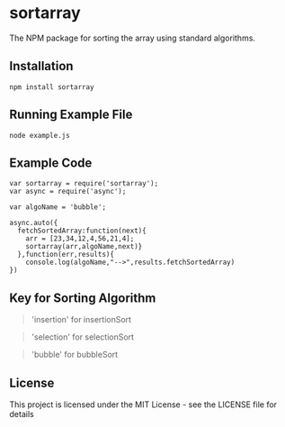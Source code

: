 # sortarray
The NPM package for sorting the array using standard algorithms.

## Installation
```
npm install sortarray
```

## Running Example File
```
node example.js
```

## Example Code
```
var sortarray = require('sortarray');
var async = require('async');

var algoName = 'bubble';

async.auto({
  fetchSortedArray:function(next){
    arr = [23,34,12,4,56,21,4];
    sortarray(arr,algoName,next)}
  },function(err,results){
    console.log(algoName,"-->",results.fetchSortedArray)
})

```
## Key for Sorting Algorithm
>'insertion' for insertionSort

>'selection' for selectionSort

>'bubble' for bubbleSort

## License
This project is licensed under the MIT License - see the LICENSE file for details
